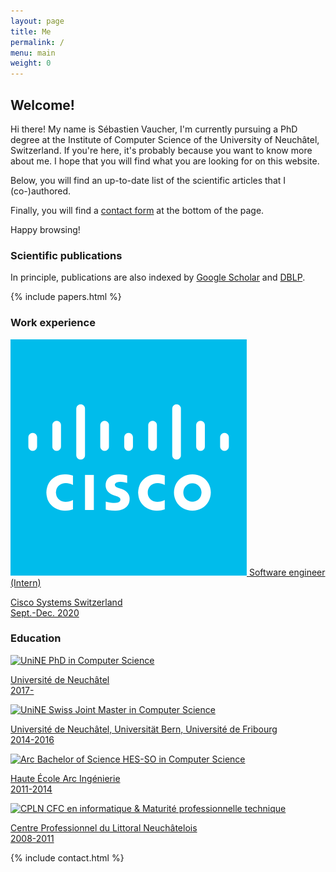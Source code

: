 ```yaml
---
layout: page
title: Me
permalink: /
menu: main
weight: 0
---
```


## Welcome!

Hi there! My name is Sébastien Vaucher, I'm currently pursuing a PhD degree at the Institute of Computer Science of the University of Neuchâtel, Switzerland.
If you're here, it's probably because you want to know more about me.
I hope that you will find what you are looking for on this website.

Below, you will find an up-to-date list of the scientific articles that I (co-)authored.

Finally, you will find a [contact form](#contact-form) at the bottom of the page.

Happy browsing!

### Scientific publications

In principle, publications are also indexed by [Google Scholar](https://scholar.google.fr/citations?user=K1yM-cYAAAAJ) and [DBLP](https://dblp.org/pers/hd/v/Vaucher:S=eacute=bastien).

{% include papers.html %}

### Work experience

<div class="collection">
    <a href="https://www.cisco.com/" class="collection-item avatar">
        <img src="images/cisco.svg" alt="Cisco" class="circle">
        <span class="title">Software engineer (Intern)</span>
        <p>Cisco Systems Switzerland<br/>Sept.-Dec.&nbsp;2020</p>
    </a>
</div>

### Education

<div class="collection">
    <a href="https://www.unine.ch/iiun" class="collection-item avatar">
        <img src="images/unine.png" alt="UniNE" class="circle">
        <span class="title">PhD in Computer Science</span>
        <p>Université de Neuchâtel<br/>2017-</p>
    </a>
    <a href="https://mcs.unibnf.ch/" class="collection-item avatar">
        <img src="images/unine.png" alt="UniNE" class="circle">
        <span class="title">Swiss Joint Master in Computer Science</span>
        <p>Université de Neuchâtel, Universität Bern, Université de Fribourg<br/>2014-2016</p>
    </a>
    <a href="https://www.he-arc.ch/ingenierie" class="collection-item avatar">
        <img src="images/arc.png" alt="Arc" class="circle">
        <span class="title">Bachelor of Science HES-SO in Computer Science</span>
        <p>Haute École Arc Ingénierie<br/>2011-2014</p>
    </a>
    <a href="https://www.cpln.ch/" class="collection-item avatar">
        <img src="images/cpln.png" alt="CPLN" class="circle">
        <span class="title">CFC en informatique &amp; Maturité professionnelle technique</span>
        <p>Centre Professionnel du Littoral Neuchâtelois<br/>2008-2011</p>
    </a>
</div>

{% include contact.html %}

